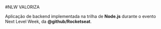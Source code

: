 #NLW VALORIZA

Aplicação de backend implementada na trilha de **Node.js** durante o evento Next Level Week, da **@github/Rocketseat**.
